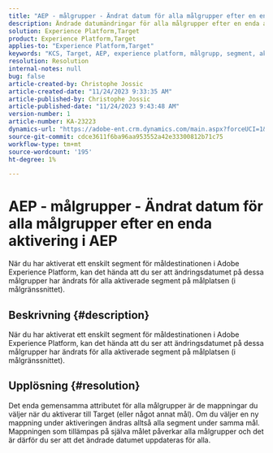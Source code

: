 ```yaml
---
title: "AEP - målgrupper - Ändrat datum för alla målgrupper efter en enda aktivering i AEP"
description: Ändrade datumändringar för alla målgrupper efter en enda aktivering i AEP
solution: Experience Platform,Target
product: Experience Platform,Target
applies-to: "Experience Platform,Target"
keywords: "KCS, Target, AEP, experience platform, målgrupp, segment, aktivering, modified, date"
resolution: Resolution
internal-notes: null
bug: false
article-created-by: Christophe Jossic
article-created-date: "11/24/2023 9:33:35 AM"
article-published-by: Christophe Jossic
article-published-date: "11/24/2023 9:43:48 AM"
version-number: 1
article-number: KA-23223
dynamics-url: "https://adobe-ent.crm.dynamics.com/main.aspx?forceUCI=1&pagetype=entityrecord&etn=knowledgearticle&id=f4b06785-ac8a-ee11-8179-6045bd006e5a"
source-git-commit: cdce3611f6ba96aa953552a42e33300812b71c75
workflow-type: tm+mt
source-wordcount: '195'
ht-degree: 1%

---
```


# AEP - målgrupper - Ändrat datum för alla målgrupper efter en enda aktivering i AEP


När du har aktiverat ett enskilt segment för måldestinationen i Adobe Experience Platform, kan det hända att du ser att ändringsdatumet på dessa målgrupper har ändrats för alla aktiverade segment på målplatsen (i målgränssnittet).

## Beskrivning {#description}

När du har aktiverat ett enskilt segment för måldestinationen i Adobe Experience Platform, kan det hända att du ser att ändringsdatumet på dessa målgrupper har ändrats för alla aktiverade segment på målplatsen (i målgränssnittet).

## Upplösning {#resolution}


Det enda gemensamma attributet för alla målgrupper är de mappningar du väljer när du aktiverar till Target (eller något annat mål). Om du väljer en ny mappning under aktiveringen ändras alltså alla segment under samma mål. 
Mappningen som tillämpas på själva målet påverkar alla målgrupper och det är därför du ser att det ändrade datumet uppdateras för alla.

